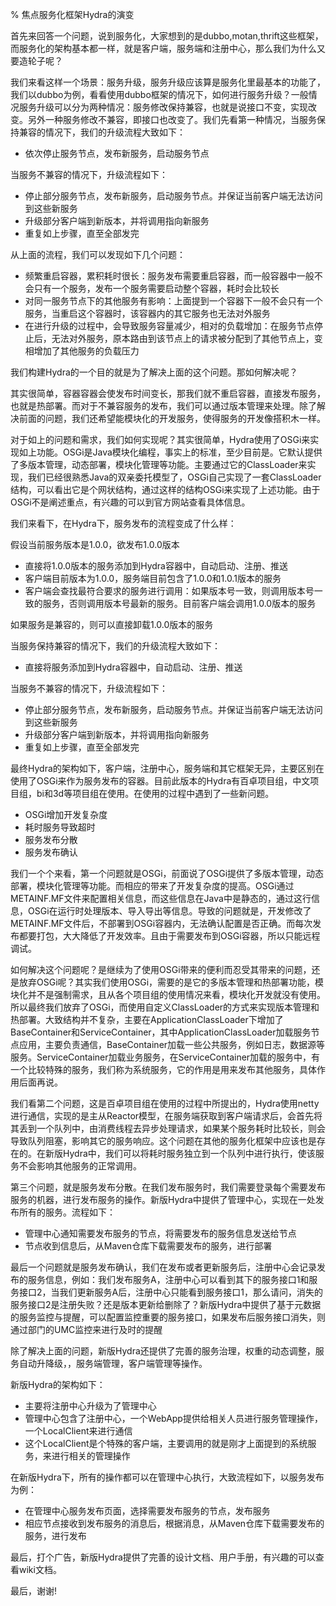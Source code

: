 % 焦点服务化框架Hydra的演变



首先来回答一个问题，说到服务化，大家想到的是dubbo,motan,thrift这些框架，而服务化的架构基本都一样，就是客户端，服务端和注册中心，那么我们为什么又要造轮子呢？

我们来看这样一个场景：服务升级，服务升级应该算是服务化里最基本的功能了，我们以dubbo为例，看看使用dubbo框架的情况下，如何进行服务升级？一般情况服务升级可以分为两种情况：服务修改保持兼容，也就是说接口不变，实现改变。另外一种服务修改不兼容，即接口也改变了。我们先看第一种情况，当服务保持兼容的情况下，我们的升级流程大致如下：

- 依次停止服务节点，发布新服务，启动服务节点

当服务不兼容的情况下，升级流程如下：

- 停止部分服务节点，发布新服务，启动服务节点。并保证当前客户端无法访问到这些新服务
- 升级部分客户端到新版本，并将调用指向新服务
- 重复如上步骤，直至全部发完

从上面的流程，我们可以发现如下几个问题：

- 频繁重启容器，累积耗时很长：服务发布需要重启容器，而一般容器中一般不会只有一个服务，发布一个服务需要启动整个容器，耗时会比较长
- 对同一服务节点下的其他服务有影响：上面提到一个容器下一般不会只有一个服务，当重启这个容器时，该容器内的其它服务也无法对外服务
- 在进行升级的过程中，会导致服务容量减少，相对的负载增加：在服务节点停止后，无法对外服务，原本路由到该节点上的请求被分配到了其他节点上，变相增加了其他服务的负载压力

我们构建Hydra的一个目的就是为了解决上面的这个问题。那如何解决呢？

其实很简单，容器容器会使发布时间变长，那我们就不重启容器，直接发布服务，也就是热部署。而对于不兼容服务的发布，我们可以通过版本管理来处理。除了解决前面的问题，我们还希望能模块化的开发服务，使得服务的开发像搭积木一样。

对于如上的问题和需求，我们如何实现呢？其实很简单，Hydra使用了OSGi来实现如上功能。OSGi是Java模块化编程，事实上的标准，至少目前是。它默认提供了多版本管理，动态部署，模块化管理等功能。主要通过它的ClassLoader来实现，我们已经很熟悉Java的双亲委托模型了，OSGi自己实现了一套ClassLoader结构，可以看出它是个网状结构，通过这样的结构OSGi来实现了上述功能。由于OSGi不是阐述重点，有兴趣的可以到官方网站查看具体信息。

我们来看下，在Hydra下，服务发布的流程变成了什么样：

假设当前服务版本是1.0.0，欲发布1.0.0版本

- 直接将1.0.0版本的服务添加到Hydra容器中，自动启动、注册、推送
- 客户端目前版本为1.0.0，服务端目前包含了1.0.0和1.0.1版本的服务
- 客户端会查找最符合要求的服务进行调用：如果版本号一致，则调用版本号一致的服务，否则调用版本号最新的服务。目前客户端会调用1.0.0版本的服务

如果服务是兼容的，则可以直接卸载1.0.0版本的服务


当服务保持兼容的情况下，我们的升级流程大致如下：

- 直接将服务添加到Hydra容器中，自动启动、注册、推送

当服务不兼容的情况下，升级流程如下：

- 停止部分服务节点，发布新服务，启动服务节点。并保证当前客户端无法访问到这些新服务
- 升级部分客户端到新版本，并将调用指向新服务
- 重复如上步骤，直至全部发完

最终Hydra的架构如下，客户端，注册中心，服务端和其它框架无异，主要区别在使用了OSGi来作为服务发布的容器。目前此版本的Hydra有百卓项目组，中文项目组，bi和3d等项目组在使用。在使用的过程中遇到了一些新问题。

- OSGi增加开发复杂度
- 耗时服务导致超时
- 服务发布分散
- 服务发布确认

我们一个个来看，第一个问题就是OSGi，前面说了OSGi提供了多版本管理，动态部署，模块化管理等功能。而相应的带来了开发复杂度的提高。OSGi通过METAINF.MF文件来配置相关信息，而这些信息在Java中是静态的，通过这行信息，OSGi在运行时处理版本、导入导出等信息。导致的问题就是，开发修改了METAINF.MF文件后，不部署到OSGi容器内，无法确认配置是否正确。而每次发布都要打包，大大降低了开发效率。且由于需要发布到OSGi容器，所以只能远程调试。

如何解决这个问题呢？是继续为了使用OSGi带来的便利而忍受其带来的问题，还是放弃OSGi呢？其实我们使用OSGi，需要的是它的多版本管理和热部署功能，模块化并不是强制需求，且从各个项目组的使用情况来看，模块化开发就没有使用。所以最终我们放弃了OSGi，而使用自定义ClassLoader的方式来实现版本管理和热部署。大致结构并不复杂，主要在ApplicationClassLoader下增加了BaseContainer和ServiceContainer，其中ApplicationClassLoader加载服务节点应用，主要负责通信，BaseContainer加载一些公共服务，例如日志，数据源等服务。ServiceContainer加载业务服务，在ServiceContainer加载的服务中，有一个比较特殊的服务，我们称为系统服务，它的作用是用来发布其他服务，具体作用后面再说。

我们看第二个问题，这是百卓项目组在使用的过程中所提出的，Hydra使用netty进行通信，实现的是主从Reactor模型，在服务端获取到客户端请求后，会首先将其丢到一个队列中，由消费线程去异步处理请求，如果某个服务耗时比较长，则会导致队列阻塞，影响其它的服务响应。这个问题在其他的服务化框架中应该也是存在的。在新版Hydra中，我们可以将耗时服务独立到一个队列中进行执行，使该服务不会影响其他服务的正常调用。

第三个问题，就是服务发布分散。在我们发布服务时，我们需要登录每个需要发布服务的机器，进行发布服务的操作。新版Hydra中提供了管理中心，实现在一处发布所有的服务。流程如下：

- 管理中心通知需要发布服务的节点，将需要发布的服务信息发送给节点
- 节点收到信息后，从Maven仓库下载需要发布的服务，进行部署

最后一个问题就是服务发布确认，我们在发布或者更新服务后，注册中心会记录发布的服务信息，例如：我们发布服务A，注册中心可以看到其下的服务接口1和服务接口2，当我们更新服务A后，注册中心只能看到服务接口1，那么请问，消失的服务接口2是注册失败？还是版本更新给删除了？新版Hydra中提供了基于元数据的服务监控与提醒，可以配置监控重要的服务接口，如果发布后服务接口消失，则通过部门的UMC监控来进行及时的提醒

除了解决上面的问题，新版Hydra还提供了完善的服务治理，权重的动态调整，服务自动升降级，，服务端管理，客户端管理等操作。

新版Hydra的架构如下：

- 主要将注册中心升级为了管理中心
- 管理中心包含了注册中心，一个WebApp提供给相关人员进行服务管理操作，一个LocalClient来进行通信
- 这个LocalClient是个特殊的客户端，主要调用的就是刚才上面提到的系统服务，来进行相关的管理操作

在新版Hydra下，所有的操作都可以在管理中心执行，大致流程如下，以服务发布为例：

- 在管理中心服务发布页面，选择需要发布服务的节点，发布服务
- 相应节点接收到发布服务的消息后，根据消息，从Maven仓库下载需要发布的服务，进行发布

最后，打个广告，新版Hydra提供了完善的设计文档、用户手册，有兴趣的可以查看wiki文档。

最后，谢谢!
